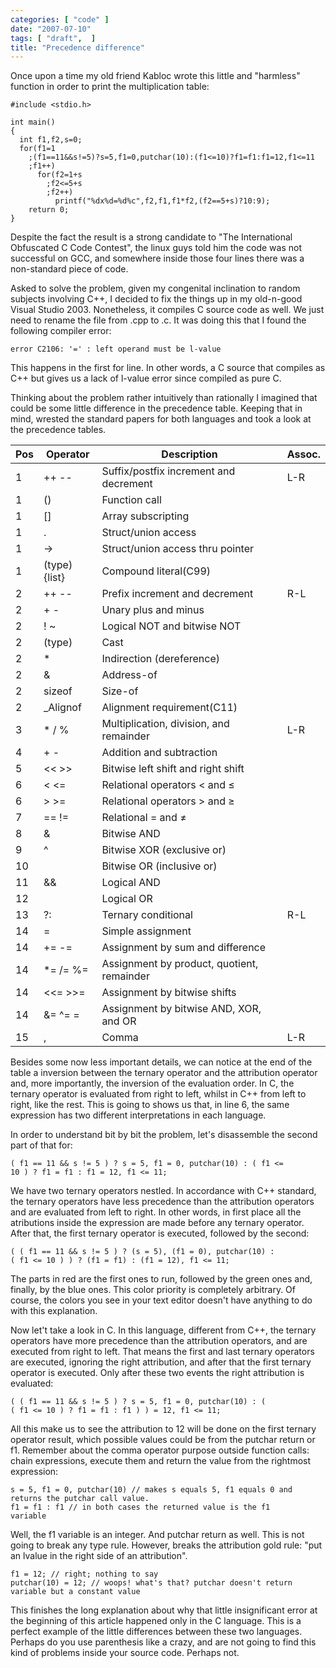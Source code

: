 ```yaml
---
categories: [ "code" ]
date: "2007-07-10"
tags: [ "draft",  ]
title: "Precedence difference"
---
```

Once upon a time my old friend Kabloc wrote this little and "harmless"
function in order to print the multiplication table:

    #include <stdio.h>
    
    int main()
    {
      int f1,f2,s=0;
      for(f1=1
        ;(f1==11&&s!=5)?s=5,f1=0,putchar(10):(f1<=10)?f1=f1:f1=12,f1<=11
        ;f1++)
          for(f2=1+s
            ;f2<=5+s
            ;f2++)
              printf("%dx%d=%d%c",f2,f1,f1*f2,(f2==5+s)?10:9);
        return 0;
    } 

Despite the fact the result is a strong candidate to "The International
Obfuscated C Code Contest", the linux guys told him the code was not
successful on GCC, and somewhere inside those four lines there was a
non-standard piece of code.

Asked to solve the problem, given my congenital inclination to random
subjects involving C++, I decided to fix the things up in my old-n-good
Visual Studio 2003. Nonetheless, it compiles C source code as well. We
just need to rename the file from .cpp to .c. It was doing this that I
found the following compiler error:

    error C2106: '=' : left operand must be l-value

This happens in the first for line. In other words, a C
source that compiles as C++ but gives us a lack of l-value error since
compiled as pure C.

Thinking about the problem rather intuitively than rationally I imagined
that could be some little difference in the precedence table. Keeping
that in mind, wrested the standard papers for both languages and took
a look at the precedence tables.

| Pos | Operator     | Description                                | Assoc. |
| --- | ------------ | ------------------------------------------ | ------ |
|  1  | ++ --        | Suffix/postfix increment and decrement     | L-R    |
|  1  | ()           | Function call                              |        |
|  1  | []           | Array subscripting                         |        |
|  1  | .            | Struct/union access                        |        |
|  1  | ->           | Struct/union access thru pointer           |        |
|  1  | (type){list} | Compound literal(C99)                      |        |
|  2  | ++ --        | Prefix increment and decrement             | R-L    |
|  2  | + -          | Unary plus and minus                       |        |
|  2  | ! ~          | Logical NOT and bitwise NOT                |        |
|  2  | (type)       | Cast                                       |        |
|  2  | *            | Indirection (dereference)                  |        |
|  2  | &            | Address-of                                 |        |
|  2  | sizeof       | Size-of                                    |        |
|  2  | _Alignof     | Alignment requirement(C11)                 |        |
|  3  | * / %        | Multiplication, division, and remainder    | L-R    |
|  4  | + -          | Addition and subtraction                   |        |
|  5  | << >>        | Bitwise left shift and right shift         |        |
|  6  | < <=         | Relational operators < and ≤               |        |
|  6  | > >=         | Relational operators > and ≥               |        |
|  7  | == !=        | Relational = and ≠                         |        |
|  8  | &            | Bitwise AND                                |        |
|  9  | ^            | Bitwise XOR (exclusive or)                 |        |
|  10 |              | Bitwise OR (inclusive or)                  |        |
|  11 | &&           | Logical AND                                |        |
|  12 |              | Logical OR                                 |        |
|  13 | ?:           | Ternary conditional                        | R-L    |
|  14 | =            | Simple assignment                          |        |
|  14 | += -=        | Assignment by sum and difference           |        |
|  14 | *= /= %=     | Assignment by product, quotient, remainder |        |
|  14 | <<= >>=      | Assignment by bitwise shifts               |        |
|  14 | &= ^= =      | Assignment by bitwise AND, XOR, and OR     |        |
|  15 | ,            | Comma                                      | L-R    |

Besides some now less important details, we can notice at the end of
the table a inversion between the ternary operator and the attribution
operator and, more importantly, the inversion of the evaluation order. In
C, the ternary operator is evaluated from right to left, whilst in C++
from left to right, like the rest. This is going to shows us that, in
line 6, the same expression has two different interpretations in each
language.

In order to understand bit by bit the problem, let's disassemble the
second part of that for:

    ( f1 == 11 && s != 5 ) ? s = 5, f1 = 0, putchar(10) : ( f1 <=
    10 ) ? f1 = f1 : f1 = 12, f1 <= 11; 

We have two ternary operators nestled. In accordance with C++ standard,
the ternary operators have less precedence than the attribution operators
and are evaluated from left to right. In other words, in first place
all the atributions inside the expression are made before any ternary
operator. After that, the first ternary operator is executed, followed
by the second:

    ( ( f1 == 11 && s != 5 ) ? (s = 5), (f1 = 0), putchar(10) :
    ( f1 <= 10 ) ) ? (f1 = f1) : (f1 = 12), f1 <= 11; 

The parts in red are the first ones to run, followed by the green
ones and, finally, by the blue ones. This color priority is completely
arbitrary. Of course, the colors you see in your text editor doesn't
have anything to do with this explanation.

Now let't take a look in C. In this language, different from C++, the
ternary operators have more precedence than the attribution operators,
and are executed from right to left. That means the first and last ternary
operators are executed, ignoring the right attribution, and after that
the first ternary operator is executed. Only after these two events the
right attribution is evaluated:

    ( ( f1 == 11 && s != 5 ) ? s = 5, f1 = 0, putchar(10) : (
    ( f1 <= 10 ) ? f1 = f1 : f1 ) ) = 12, f1 <= 11;

All this make us to see the attribution to 12 will be done on the first
ternary operator result, which possible values could be from the putchar
return or f1. Remember about the comma operator purpose outside function
calls: chain expressions, execute them and return the value from the
rightmost expression:

    s = 5, f1 = 0, putchar(10) // makes s equals 5, f1 equals 0 and
    returns the putchar call value.
    f1 = f1 : f1 // in both cases the returned value is the f1
    variable

Well, the f1 variable is an integer. And putchar return as well. This
is not going to break any type rule. However, breaks the attribution
gold rule: "put an lvalue in the right side of an attribution".

    f1 = 12; // right; nothing to say
    putchar(10) = 12; // woops! what's that? putchar doesn't return
    variable but a constant value

This finishes the long explanation about why that little insignificant
error at the beginning of this article happened only in the C
language. This is a perfect example of the little differences between
these two languages. Perhaps do you use parenthesis like a crazy, and are
not going to find this kind of problems inside your source code. Perhaps
not.

